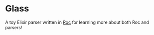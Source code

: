 # Glass

A toy Elixir parser written in [Roc](https://www.roc-lang.org) for learning more about both Roc and parsers!

